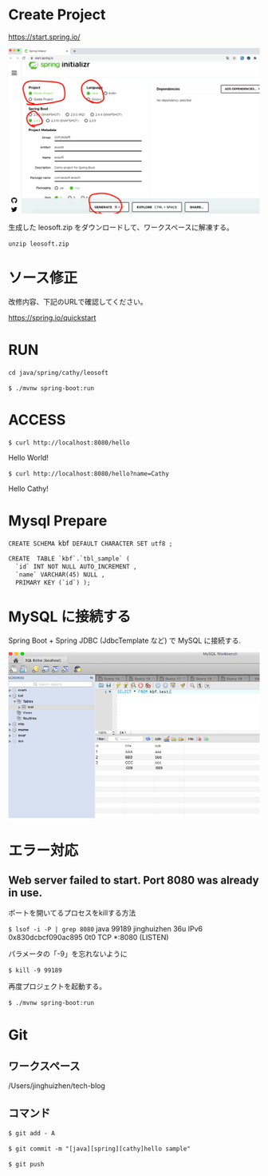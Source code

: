 # Create Project

https://start.spring.io/


![spring-initializr-create](images/spring-initializr-create.png)

生成した leosoft.zip をダウンロードして、ワークスペースに解凍する。

`unzip leosoft.zip`

# ソース修正

改修内容、下記のURLで確認してください。

https://spring.io/quickstart

# RUN

`cd java/spring/cathy/leosoft`

`$ ./mvnw spring-boot:run`

# ACCESS

`$ curl http://localhost:8080/hello`

Hello World!


`$ curl http://localhost:8080/hello?name=Cathy`

Hello Cathy!

# Mysql Prepare

`CREATE SCHEMA `kbf` DEFAULT CHARACTER SET utf8 ;`

```
CREATE  TABLE `kbf`.`tbl_sample` (
  `id` INT NOT NULL AUTO_INCREMENT ,
  `name` VARCHAR(45) NULL ,
  PRIMARY KEY (`id`) );
```

# MySQL に接続する

Spring Boot + Spring JDBC (JdbcTemplate など) で MySQL に接続する.


![spring-mysql-init](images/spring-mysql-init.png)

# エラー対応

## Web server failed to start. Port 8080 was already in use.

ポートを開いてるプロセスをkillする方法

`$ lsof -i -P | grep 8080`
java      99189 jinghuizhen   36u  IPv6 0x830dcbcf090ac895      0t0  TCP *:8080 (LISTEN)

パラメータの「-9」を忘れないように

`$ kill -9 99189`

再度プロジェクトを起動する。

`$ ./mvnw spring-boot:run`

# Git

## ワークスペース

/Users/jinghuizhen/tech-blog

## コマンド

`$ git add - A`

`$ git commit -m "[java][spring][cathy]hello sample"`

`$ git push`
